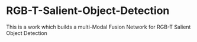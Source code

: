 # RGB-T-Salient-Object-Detection
This is a work which builds a multi-Modal Fusion Network for RGB-T Salient Object Detection
